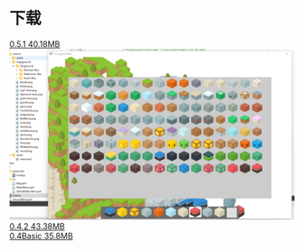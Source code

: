 <h1>下载</h1>
<a href="https://pan.baidu.com/s/1kIYZ-w95NfKdh_xGSPv0pQ?pwd=lxsv">0.5.1    40.18MB</a><br>
<img src="https://github.com/CinXiao/YoungHoeRectangle/blob/main/YoungHoeRectangle/img0_1_1.png"><br>
<a href="https://pan.baidu.com/s/1dsW6zTHZixgYvy3sRxcfZA?pwd=52YH">0.4.2    43.38MB</a><br>
<a href="https://pan.baidu.com/s/1qfdoq0wdVuuALoYOg4LkGA?pwd=52YH">0.4Basic 35.8MB</a>

